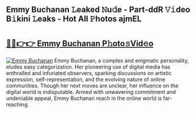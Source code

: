 ## Emmy Buchanan 𝙻eaked 𝙽u𝚍e - Part-ddR 𝚅𝚒deo B𝚒kini 𝙻eaks - Hot All 𝙿hotos ajmEL

# <h2><a href="http://ld1m2le.urlbe.top/?page=Emmy+Buchanan">🔗🔗👉👉 Emmy Buchanan P𝚑oto𝚜Vid𝚎o</a></h2>

[![Emmy Buchanan](https://i.imgur.com/eBuTRDB.gif)](http://ld1m2le.urlbe.top/?page=Emmy+Buchanan)
Emmy Buchanan, a complex and enigmatic personality, eludes easy categorization. Her pioneering use of digital media has enthralled and infuriated observers, sparking discussions on artistic expression, self-representation, and the evolving nature of online communities. Though her next moves are unclear, her influence on the digital world is indisputable. Armed with unwavering commitment and undeniable appeal, Emmy Buchanan reach in the online world is far-reaching.
